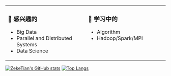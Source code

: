 <table>
<tr valign="top">
<td>
  
### 💖 感兴趣的

- Big Data
- Parallel and Distributed Systems &emsp; &emsp;
- Data Science
</td>

<td>
  
### 🌱 学习中的

- Algorithm              
- Hadoop/Spark/MPI &emsp; &emsp; &emsp; &emsp; &emsp;
</td>
</tr>
</table>

  
[![ZekeTian's GitHub stats](https://github-readme-stats.zeketian.vercel.app/api?username=zeketian&count_private=true&show_icons=true)](https://github.com/ZekeTian)
[![Top Langs](https://github-readme-stats.zeketian.vercel.app/api/top-langs/?username=zeketian&layout=compact)](https://github.com/ZekeTian)
